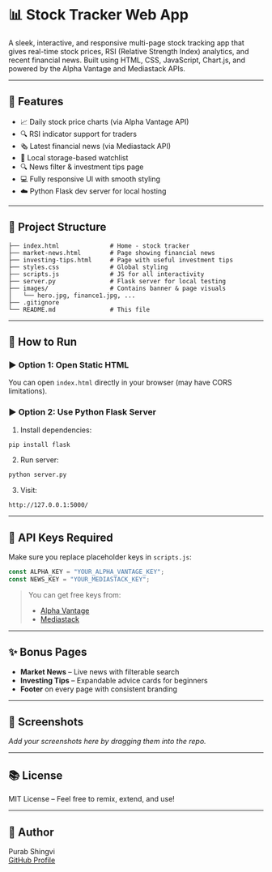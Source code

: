 # 📊 Stock Tracker Web App

A sleek, interactive, and responsive multi-page stock tracking app that gives real-time stock prices, RSI (Relative Strength Index) analytics, and recent financial news. Built using HTML, CSS, JavaScript, Chart.js, and powered by the Alpha Vantage and Mediastack APIs.

---

## 🔧 Features

- 📈 Daily stock price charts (via Alpha Vantage API)
- 🔍 RSI indicator support for traders
- 🗞️ Latest financial news (via Mediastack API)
- 🧠 Local storage-based watchlist
- 🔍 News filter & investment tips page
- 💻 Fully responsive UI with smooth styling
- ☁️ Python Flask dev server for local hosting

---

## 📁 Project Structure

```
├── index.html              # Home - stock tracker
├── market-news.html        # Page showing financial news
├── investing-tips.html     # Page with useful investment tips
├── styles.css              # Global styling
├── scripts.js              # JS for all interactivity
├── server.py               # Flask server for local testing
├── images/                 # Contains banner & page visuals
│   └── hero.jpg, finance1.jpg, ...
├── .gitignore
└── README.md               # This file
```

---

## 🚀 How to Run

### ▶️ Option 1: Open Static HTML
You can open `index.html` directly in your browser (may have CORS limitations).

### ▶️ Option 2: Use Python Flask Server

1. Install dependencies:
```bash
pip install flask
```

2. Run server:
```bash
python server.py
```

3. Visit:
```
http://127.0.0.1:5000/
```

---

## 🔑 API Keys Required

Make sure you replace placeholder keys in `scripts.js`:

```js
const ALPHA_KEY = "YOUR_ALPHA_VANTAGE_KEY";
const NEWS_KEY = "YOUR_MEDIASTACK_KEY";
```

> You can get free keys from:
> - [Alpha Vantage](https://www.alphavantage.co/support/#api-key)
> - [Mediastack](https://mediastack.com/)

---

## ✨ Bonus Pages

- **Market News** – Live news with filterable search
- **Investing Tips** – Expandable advice cards for beginners
- **Footer** on every page with consistent branding

---

## 📸 Screenshots

_Add your screenshots here by dragging them into the repo._

---

## 📚 License

MIT License – Feel free to remix, extend, and use!

---

## 👤 Author

Purab Shingvi  
[GitHub Profile](https://github.com/purabshingvi1011)
